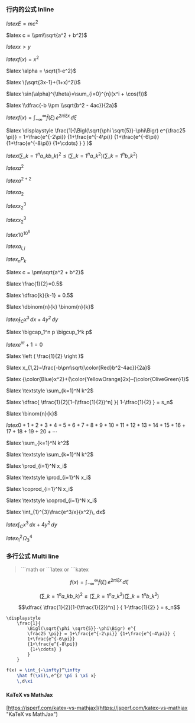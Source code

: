 ### 行内的公式 Inline

$latex E=mc^2$

$latex c = \\pm\\sqrt{a^2 + b^2}$

$latex x > y$

$latex f(x) = x^2$

$latex \alpha = \sqrt{1-e^2}$

$latex \(\sqrt{3x-1}+(1+x)^2\)$

$latex \sin(\alpha)^{\theta}=\sum_{i=0}^{n}(x^i + \cos(f))$

$latex \\dfrac{-b \\pm \\sqrt{b^2 - 4ac}}{2a}$

$latex f(x) = \int_{-\infty}^\infty\hat f(\xi)\,e^{2 \pi i \xi x}\,d\xi$

$latex \displaystyle \frac{1}{\Bigl(\sqrt{\phi \sqrt{5}}-\phi\Bigr) e^{\frac25 \pi}} = 1+\frac{e^{-2\pi}} {1+\frac{e^{-4\pi}} {1+\frac{e^{-6\pi}} {1+\frac{e^{-8\pi}} {1+\cdots} } } }$

$latex \displaystyle \left( \sum\_{k=1}^n a\_k b\_k \right)^2 \leq \left( \sum\_{k=1}^n a\_k^2 \right) \left( \sum\_{k=1}^n b\_k^2 \right)$

$latex a^2$

$latex a^{2+2}$

$latex a_2$

$latex {x_2}^3$

$latex x_2^3$

$latex 10^{10^{8}}$

$latex a_{i,j}$

$latex _nP_k$

$latex c = \pm\sqrt{a^2 + b^2}$

$latex \frac{1}{2}=0.5$

$latex \dfrac{k}{k-1} = 0.5$

$latex \dbinom{n}{k} \binom{n}{k}$

$latex \oint_C x^3\, dx + 4y^2\, dy$

$latex \bigcap_1^n p   \bigcup_1^k p$

$latex e^{i \pi} + 1 = 0$

$latex \left ( \frac{1}{2} \right )$

$latex x_{1,2}=\frac{-b\pm\sqrt{\color{Red}b^2-4ac}}{2a}$

$latex {\color{Blue}x^2}+{\color{YellowOrange}2x}-{\color{OliveGreen}1}$

$latex \textstyle \sum_{k=1}^N k^2$

$latex \dfrac{ \tfrac{1}{2}[1-(\tfrac{1}{2})^n] }{ 1-\tfrac{1}{2} } = s_n$

$latex \binom{n}{k}$

$latex 0+1+2+3+4+5+6+7+8+9+10+11+12+13+14+15+16+17+18+19+20+\cdots$

$latex \sum_{k=1}^N k^2$

$latex \textstyle \sum_{k=1}^N k^2$

$latex \prod_{i=1}^N x_i$

$latex \textstyle \prod_{i=1}^N x_i$

$latex \coprod_{i=1}^N x_i$

$latex \textstyle \coprod_{i=1}^N x_i$

$latex \int_{1}^{3}\frac{e^3/x}{x^2}\, dx$

$latex \int_C x^3\, dx + 4y^2\, dy$

$latex {}_1^2\!\Omega_3^4$

### 多行公式 Multi line

> \`\`\`math or \`\`\`latex or \`\`\`katex

```math
f(x) = \int_{-\infty}^\infty
    \hat f(\xi)\,e^{2 \pi i \xi x}
    \,d\xi
```

```math
\displaystyle
\left( \sum\_{k=1}^n a\_k b\_k \right)^2
\leq
\left( \sum\_{k=1}^n a\_k^2 \right)
\left( \sum\_{k=1}^n b\_k^2 \right)
```

```math
\dfrac{
    \tfrac{1}{2}[1-(\tfrac{1}{2})^n] }
    { 1-\tfrac{1}{2} } = s_n
```

```katex
\displaystyle
    \frac{1}{
        \Bigl(\sqrt{\phi \sqrt{5}}-\phi\Bigr) e^{
        \frac25 \pi}} = 1+\frac{e^{-2\pi}} {1+\frac{e^{-4\pi}} {
        1+\frac{e^{-6\pi}}
        {1+\frac{e^{-8\pi}}
         {1+\cdots} }
        }
    }
```

```latex
f(x) = \int_{-\infty}^\infty
    \hat f(\xi)\,e^{2 \pi i \xi x}
    \,d\xi
```

#### KaTeX vs MathJax

[https://jsperf.com/katex-vs-mathjax](https://jsperf.com/katex-vs-mathjax "KaTeX vs MathJax")

